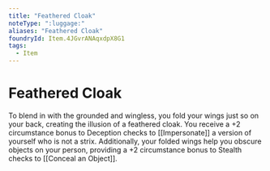 ```yaml
---
title: "Feathered Cloak"
noteType: ":luggage:"
aliases: "Feathered Cloak"
foundryId: Item.4JGvrANAqxdpX8G1
tags:
  - Item
---
```


# Feathered Cloak

To blend in with the grounded and wingless, you fold your wings just so on your back, creating the illusion of a feathered cloak. You receive a +2 circumstance bonus to Deception checks to [[Impersonate]] a version of yourself who is not a strix. Additionally, your folded wings help you obscure objects on your person, providing a +2 circumstance bonus to Stealth checks to [[Conceal an Object]].
